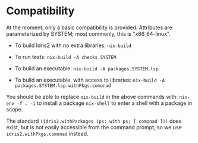 # Compatibility

At the moment, only a basic compatibility is provided. Attributes are parameterized by SYSTEM; most commonly, this is "x86_64-linux".

- To build Idris2 with no extra libraries:
    `nix-build`

- To run tests:
    `nix-build -A checks.SYSTEM`

- To build an executable:
    `nix-build -A packages.SYSTEM.lsp`

- To build an executable, with access to libraries:
    `nix-build -A packages.SYSTEM.lsp.withPkgs.comonad`

You should be able to replace `nix-build` in the above commands with:
    `nix-env -f . -i` to install a package
    `nix-shell` to enter a shell with a package in scope.

The standard `(idris2.withPackages (ps: with ps; [ comonad ]))` does exist, but is not easily accessible from the command prompt, so we use `idris2.withPkgs.comonad` instead.

